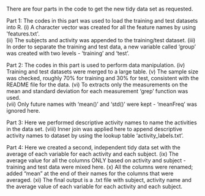 There are four parts in the code to get the new tidy data set as requested.

Part 1: The codes in this part was used to load the training and test datasets into R. 
(i)   A character vector was created for all the feature names by using 'features.txt'.  
(ii)  The subjects and activity was appended to the training/test dataset. 
(iii) In order to separate the training and test data, a new variable called  ‘group’ was created with two levels - ‘training’ and ‘test’.


Part 2: The codes in this part is used to perform data manipulation. 
(iv)  Training and test datasets were merged to a large table. 
(v)   The sample size was checked, roughly 70% for training and 30% for test, consistent with the README file for the data. 
(vi)  To extracts only the measurements on the mean and standard deviation for each measurement ‘grep’ function was used.  
(vii) Only future names with ‘mean()’ and ‘std()’ were kept - ‘meanFreq’ was ignored here.

Part 3: Here we performed descriptive activity names to name the activities in the data set. 
(viii) Inner join was applied here to append descriptive activity names to dataset by using the lookup table ‘activity_labels.txt’.

Part 4: Here we created a second, independent tidy data set with the average of each variable for each activity and each subject. 
(ix) The average value for all the columns ONLY based on activity and subject - training and test data were mixed here. 
(x) All the columns were renamed; added “mean” at the end of their names for the columns that were averaged. 
(xi) The final output is a .txt file with subject, activity name and the average value of each variable for each activity and each subject.